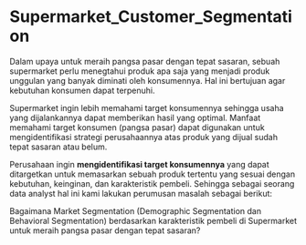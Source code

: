 # Supermarket_Customer_Segmentation
Dalam upaya untuk meraih pangsa pasar dengan tepat sasaran, sebuah supermarket perlu menegtahui produk apa saja yang menjadi produk unggulan yang banyak diminati oleh konsumennya. Hal ini bertujuan agar kebutuhan konsumen dapat terpenuhi.

Supermarket ingin lebih memahami target konsumennya sehingga usaha yang dijalankannya dapat memberikan hasil yang optimal. Manfaat memahami target konsumen (pangsa pasar) dapat digunakan untuk mengidentifikasi strategi perusahaannya atas produk yang dijual sudah tepat sasaran atau belum. 

Perusahaan ingin **mengidentifikasi target konsumennya** yang dapat ditargetkan untuk memasarkan sebuah produk tertentu yang sesuai dengan kebutuhan, keinginan, dan karakteristik pembeli. Sehingga sebagai seorang data analyst hal ini kami lakukan perumusan masalah sebagai berikut:

Bagaimana Market Segmentation (Demographic Segmentation dan Behavioral Segmentation) berdasarkan karakteristik pembeli di Supermarket untuk meraih pangsa pasar dengan tepat sasaran?
